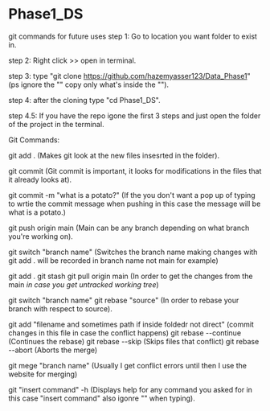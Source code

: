 # Phase1_DS

git commands for future uses 
step 1: Go to location you want folder to exist in.

step 2: Right click >> open in terminal.

step 3: type "git clone https://github.com/hazemyasser123/Data_Phase1"  (ps ignore the "" copy only what's inside the "").

step 4: after the cloning type "cd Phase1_DS".

step 4.5: If you have the repo igone the first 3 steps and just open the folder of the project in the terminal.

Git Commands:

git add .               (Makes git look at the new files insesrted in the folder).

git commit              (Git commit is important, it looks for modifications in the files that it already looks at).

git commit -m "what is a potato?"   (If the you don't want a pop up of typing to wrtie the commit message when pushing in this case the message will be what is a potato.)

git push origin main    (Main can be any branch depending on what branch you're working on).

git switch "branch name"    (Switches the branch name making changes with git add . will be recorded in branch name not main for example)

git add .
git stash
git pull origin main    (In order to get the changes from the main *in case you get untracked working tree*)

git switch "branch name"
git rebase "source"     (In order to rebase your branch with respect to source).

git add "filename and sometimes path if inside foldedr not direct"  (commit changes in this file in case the conflict happens)
git rebase --continue   (Continues the rebase)
git rebase --skip       (Skips files that conflict)
git rebase --abort      (Aborts the merge)

git mege "branch name"  (Usually I get conflict errors until then I use the website for merging)

git "insert command" -h (Displays help for any command you asked for in this case "insert command" also igonre "" when typing).